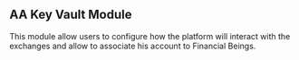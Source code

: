 
## AA Key Vault Module

This module allow users to configure how the platform will interact with the exchanges and allow to associate his account to Financial Beings.
